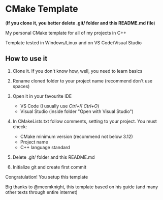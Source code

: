 # CMake Template

(**If you clone it, you better delete .git/ folder and this README.md file**)

My personal CMake template for all of my projects in C++

Template tested in Windows/Linux and on VS Code/Visual Studio

## How to use it

1. Clone it. If you don't know how, well, you need to learn basics

2. Rename cloned folder to your project name (recommend don't use spaces)

3. Open it in your favourite IDE
    - VS Code (I usually use *Ctrl+K* *Ctrl+O*)
    - Visual Studio (inside folder "Open with Visual Studio")

4. In CMakeLists.txt follow comments, setting to your project. You must check:
    - CMake minimum version (recommend not below 3.12)
    - Project name
    - C++ language standard

5. Delete .git/ folder and this README.md

6. Initialize git and create first commit

Congratulation! You setup this template

Big thanks to @meemknight, this template based on his guide 
(and many other texts through entire internet)
